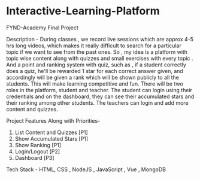 # Interactive-Learning-Platform
FYND-Academy Final Project

Description - 
During classes , we record live sessions which are approx 4-5 hrs long videos, which makes it really difficult to search for a particular topic if we want to see from the past ones. So , my idea is a platform with topic wise content along with quizzes and small exercises with every topic . And a point and ranking system with quiz, such as , if a student correctly does a quiz, he'll be rewarded 1 star for each correct answer given, and accordingly will be given a rank which will be shown publicly to all the students. This will make learning competitive and fun.
There will be two roles in the platform, student and teacher. The student can login using their credentials and on the dashboard, they can see their accumulated stars and their ranking among other students. The teachers can login and add more content and quizzes.   

Project Features Along with Priorities-
1. List Content and Quizzes [P1]
2. Show Accumulated Stars [P1]
3. Show Ranking [P1]
4. Login/Logout [P2]
5. Dashboard [P3]

Tech Stack -
HTML, CSS , NodeJS , JavaScript , Vue , MongoDB  

